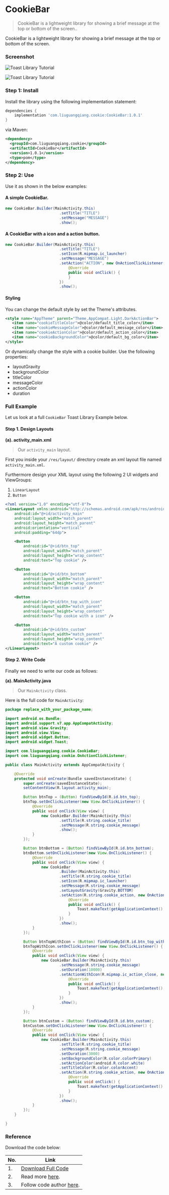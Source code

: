 # CookieBar

>  CookieBar is a lightweight library for showing a brief message at the top or bottom of the screen..

CookieBar is a lightweight library for showing a brief message at the top or bottom of the screen.

### Screenshot

![Toast Library Tutorial](https://github.com/liuguangqiang/CookieBar/raw/master/arts/default.gif)

![Toast Library Tutorial](https://github.com/liuguangqiang/CookieBar/raw/master/arts/custom.gif)



### Step 1: Install

Install the library using the following implementation statement:

```groovy
dependencies {
   	implementation 'com.liuguangqiang.cookie:CookieBar:1.0.1'
}
```

 via Maven:

```xml
<dependency>
  <groupId>com.liuguangqiang.cookie</groupId>
  <artifactId>CookieBar</artifactId>
  <version>1.0.1</version>
  <type>pom</type>
</dependency>
```

### Step 2: Use

Use it as shown in the below examples:

#### A simple CookieBar.

```java
new CookieBar.Builder(MainActivity.this)
                        .setTitle("TITLE")
                        .setMessage("MESSAGE")
                        .show();
```


#### A CookieBar with a icon and a action button.

```java
new CookieBar.Builder(MainActivity.this)
                        .setTitle("TITLE")
                        .setIcon(R.mipmap.ic_launcher)
                        .setMessage("MESSAGE")
                        .setAction("ACTION", new OnActionClickListener() {
                            @Override
                            public void onClick() {
                            }
                        })
                        .show();
```


#### Styling

You can change the default style by set the Theme's attributes.

```xml
<style name="AppTheme" parent="Theme.AppCompat.Light.DarkActionBar">
   <item name="cookieTitleColor">@color/default_title_color</item>
   <item name="cookieMessageColor">@color/default_message_color</item>
   <item name="cookieActionColor">@color/default_action_color</item>
   <item name="cookieBackgroundColor">@color/default_bg_color</item>
</style>
```


Or dynamically change the style with a cookie builder. Use the following properties:

- layoutGravity
- backgroundColor
- titleColor
- messageColor
- actionColor
- duration


### Full Example

Let us look at a full `CookieBar` Toast Library Example below.

<!--more-->

#### Step 1. Design Layouts

**(a). activity_main.xml**

> Our `activity_main` layout.

First you inside your `/res/layout/` directory create an xml layout file named `activity_main.xml`.

Furthermore design your XML layout using the following 2 UI widgets and ViewGroups:

1. `LinearLayout`
2. `Button`

```xml
<?xml version="1.0" encoding="utf-8"?>
<LinearLayout xmlns:android="http://schemas.android.com/apk/res/android"
    android:id="@+id/activity_main"
    android:layout_width="match_parent"
    android:layout_height="match_parent"
    android:orientation="vertical"
    android:padding="64dp">

    <Button
        android:id="@+id/btn_top"
        android:layout_width="match_parent"
        android:layout_height="wrap_content"
        android:text="Top cookie" />

    <Button
        android:id="@+id/btn_bottom"
        android:layout_width="match_parent"
        android:layout_height="wrap_content"
        android:text="Bottom cookie" />

    <Button
        android:id="@+id/btn_top_with_icon"
        android:layout_width="match_parent"
        android:layout_height="wrap_content"
        android:text="Top cookie with a icon" />

    <Button
        android:id="@+id/btn_custom"
        android:layout_width="match_parent"
        android:layout_height="wrap_content"
        android:text="A custom cookie" />
</LinearLayout>

```
#### Step 2. Write Code

Finally we need to write our code as follows:


**(a). MainActivity.java**

> Our `MainActivity` class.

Here is the full code for `MainActivity`:

```java
package replace_with_your_package_name;

import android.os.Bundle;
import android.support.v7.app.AppCompatActivity;
import android.view.Gravity;
import android.view.View;
import android.widget.Button;
import android.widget.Toast;

import com.liuguangqiang.cookie.CookieBar;
import com.liuguangqiang.cookie.OnActionClickListener;

public class MainActivity extends AppCompatActivity {

    @Override
    protected void onCreate(Bundle savedInstanceState) {
        super.onCreate(savedInstanceState);
        setContentView(R.layout.activity_main);

        Button btnTop = (Button) findViewById(R.id.btn_top);
        btnTop.setOnClickListener(new View.OnClickListener() {
            @Override
            public void onClick(View view) {
                new CookieBar.Builder(MainActivity.this)
                        .setTitle(R.string.cookie_title)
                        .setMessage(R.string.cookie_message)
                        .show();
            }
        });

        Button btnBottom = (Button) findViewById(R.id.btn_bottom);
        btnBottom.setOnClickListener(new View.OnClickListener() {
            @Override
            public void onClick(View view) {
                new CookieBar
                        .Builder(MainActivity.this)
                        .setTitle(R.string.cookie_title)
                        .setIcon(R.mipmap.ic_launcher)
                        .setMessage(R.string.cookie_message)
                        .setLayoutGravity(Gravity.BOTTOM)
                        .setAction(R.string.cookie_action, new OnActionClickListener() {
                            @Override
                            public void onClick() {
                                Toast.makeText(getApplicationContext(), "点击后，我更帅了!", Toast.LENGTH_LONG).show();
                            }
                        })
                        .show();
            }
        });

        Button btnTopWithIcon = (Button) findViewById(R.id.btn_top_with_icon);
        btnTopWithIcon.setOnClickListener(new View.OnClickListener() {
            @Override
            public void onClick(View view) {
                new CookieBar.Builder(MainActivity.this)
                        .setMessage(R.string.cookie_message)
                        .setDuration(10000)
                        .setActionWithIcon(R.mipmap.ic_action_close, new OnActionClickListener() {
                            @Override
                            public void onClick() {
                                Toast.makeText(getApplicationContext(), "点击后，我更帅了!", Toast.LENGTH_LONG).show();
                            }
                        })
                        .show();
            }
        });

        Button btnCustom = (Button) findViewById(R.id.btn_custom);
        btnCustom.setOnClickListener(new View.OnClickListener() {
            @Override
            public void onClick(View view) {
                new CookieBar.Builder(MainActivity.this)
                        .setTitle(R.string.cookie_title)
                        .setMessage(R.string.cookie_message)
                        .setDuration(3000)
                        .setBackgroundColor(R.color.colorPrimary)
                        .setActionColor(android.R.color.white)
                        .setTitleColor(R.color.colorAccent)
                        .setAction(R.string.cookie_action, new OnActionClickListener() {
                            @Override
                            public void onClick() {
                                Toast.makeText(getApplicationContext(), "点击后，我更帅了!", Toast.LENGTH_LONG).show();
                            }
                        })
                        .show();
            }
        });
    }

}


```

### Reference

Download the code below:

|No.|Link|
|--|---|
|1.|[Download Full Code](https://github.com/liuguangqiang/CookieBar/archive/refs/heads/master.zip)|
|2.|Read more [here](https://github.com/liuguangqiang/CookieBar).|
|3.|Follow code author [here](https://github.com/liuguangqiang).|
